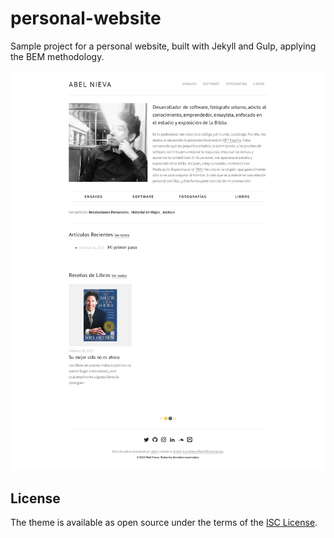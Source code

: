 # personal-website

Sample project for a personal website, built with Jekyll and Gulp, applying the BEM methodology.

![Screencapture of persona-website](screencapture.png)

## License

The theme is available as open source under the terms of the [ISC License](https://opensource.org/licenses/ISC).

